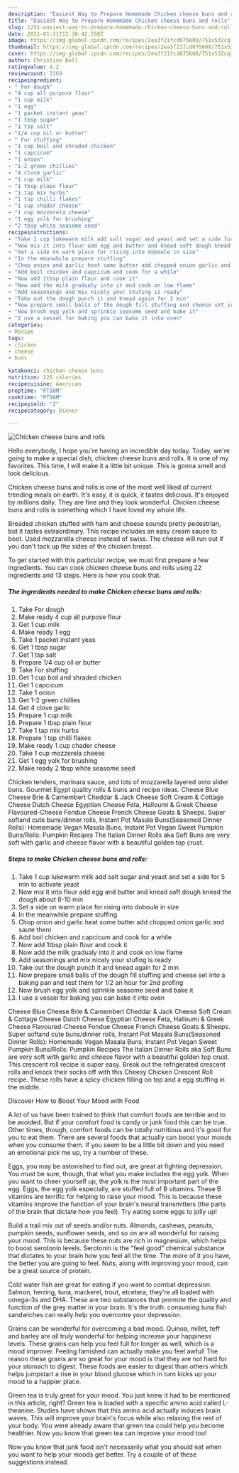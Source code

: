 ```yaml
---
description: "Easiest Way to Prepare Homemade Chicken cheese buns and rolls"
title: "Easiest Way to Prepare Homemade Chicken cheese buns and rolls"
slug: 1251-easiest-way-to-prepare-homemade-chicken-cheese-buns-and-rolls
date: 2021-01-21T12:30:42.550Z
image: https://img-global.cpcdn.com/recipes/2ea3f21fcd075608/751x532cq70/chicken-cheese-buns-and-rolls-recipe-main-photo.jpg
thumbnail: https://img-global.cpcdn.com/recipes/2ea3f21fcd075608/751x532cq70/chicken-cheese-buns-and-rolls-recipe-main-photo.jpg
cover: https://img-global.cpcdn.com/recipes/2ea3f21fcd075608/751x532cq70/chicken-cheese-buns-and-rolls-recipe-main-photo.jpg
author: Christine Bell
ratingvalue: 4.2
reviewcount: 2169
recipeingredient:
- " For dough"
- "4 cup all purpose flour"
- "1 cup milk"
- "1 egg"
- "1 packet instant yeas"
- "1 tbsp sugar"
- "1 tsp salt"
- "1/4 cup oil or butter"
- " For stuffing"
- "1 cup boil and shraded chicken"
- "1 capcicum"
- "1 onion"
- "1-2 green chillies"
- "4 clove garlic"
- "1 cup milk"
- "1 tbsp plain flour"
- "1 tap mix hurbs"
- "1 tsp chilli flakes"
- "1 cup chader cheese"
- "1 cup mozzerela cheese"
- "1 egg yolk for brushing"
- "2 tbsp white seasome seed"
recipeinstructions:
- "Take 1 cup lukewarm milk add salt sugar and yeast and set a side for 5 min to activate yeast"
- "Now mix it into flour add egg and butter and knead soft dough knead the dough about 8-10 min"
- "Set a side on warm place for rising into doboule in size"
- "In the meanwhile prepare stuffing"
- "Chop onion and garlic heat some butter add chopped onion garlic and saute them"
- "Add boil chicken and capcicum and cook for a while"
- "Now add 1tbsp plain flour and cook it"
- "Now add the milk gradualy into it and cook on low flame"
- "Add seasonings and mix nicely your stufing is ready"
- "Take out the dough punch it and knead again for 2 min"
- "Now prepare small balls of the dough fill stuffing and cheese set into a baking pan and rest them for 1/2 an hour for 2nd profing"
- "Now brush egg yolk and sprinkle seasome seed and bake it"
- "I use a vessel for baking you can bake it into oven"
categories:
- Recipe
tags:
- chicken
- cheese
- buns

katakunci: chicken cheese buns 
nutrition: 225 calories
recipecuisine: American
preptime: "PT10M"
cooktime: "PT56M"
recipeyield: "2"
recipecategory: Dinner

---
```



![Chicken cheese buns and rolls](https://img-global.cpcdn.com/recipes/2ea3f21fcd075608/751x532cq70/chicken-cheese-buns-and-rolls-recipe-main-photo.jpg)

Hello everybody, I hope you're having an incredible day today. Today, we're going to make a special dish, chicken cheese buns and rolls. It is one of my favorites. This time, I will make it a little bit unique. This is gonna smell and look delicious.

Chicken cheese buns and rolls is one of the most well liked of current trending meals on earth. It's easy, it is quick, it tastes delicious. It's enjoyed by millions daily. They are fine and they look wonderful. Chicken cheese buns and rolls is something which I have loved my whole life.

Breaded chicken stuffed with ham and cheese sounds pretty pedestrian, but it tastes extraordinary. This recipe includes an easy cream sauce to boot. Used mozzarella cheese instead of swiss. The cheese will run out if you don&#39;t tack up the sides of the chicken breast.


To get started with this particular recipe, we must first prepare a few ingredients. You can cook chicken cheese buns and rolls using 22 ingredients and 13 steps. Here is how you cook that.

<!--inarticleads1-->

##### The ingredients needed to make Chicken cheese buns and rolls:

1. Take  For dough
1. Make ready 4 cup all purpose flour
1. Get 1 cup milk
1. Make ready 1 egg
1. Take 1 packet instant yeas
1. Get 1 tbsp sugar
1. Get 1 tsp salt
1. Prepare 1/4 cup oil or butter
1. Take  For stuffing
1. Get 1 cup boil and shraded chicken
1. Get 1 capcicum
1. Take 1 onion
1. Get 1-2 green chillies
1. Get 4 clove garlic
1. Prepare 1 cup milk
1. Prepare 1 tbsp plain flour
1. Take 1 tap mix hurbs
1. Prepare 1 tsp chilli flakes
1. Make ready 1 cup chader cheese
1. Take 1 cup mozzerela cheese
1. Get 1 egg yolk for brushing
1. Make ready 2 tbsp white seasome seed


Chicken tenders, marinara sauce, and lots of mozzarella layered onto slider buns. Gourmet Egypt quality rolls &amp; buns and recipe ideas. Cheese Blue Cheese Brie &amp; Camembert Cheddar &amp; Jack Cheese Soft Cream &amp; Cottage Cheese Dutch Cheese Egyptian Cheese Feta, Halloumi &amp; Greek Cheese Flavoured-Cheese Fondue Cheese French Cheese Goats &amp; Sheeps. Super softand cute buns/dinner rolls, Instant Pot Masala Buns(Seasoned Dinner Rolls): Homemade Vegan Masala Buns, Instant Pot Vegan Sweet Pumpkin Buns/Rolls: Pumpkin Recipes The Italian Dinner Rolls aka Soft Buns are very soft with garlic and cheese flavor with a beautiful golden top crust. 

<!--inarticleads2-->

##### Steps to make Chicken cheese buns and rolls:

1. Take 1 cup lukewarm milk add salt sugar and yeast and set a side for 5 min to activate yeast
1. Now mix it into flour add egg and butter and knead soft dough knead the dough about 8-10 min
1. Set a side on warm place for rising into doboule in size
1. In the meanwhile prepare stuffing
1. Chop onion and garlic heat some butter add chopped onion garlic and saute them
1. Add boil chicken and capcicum and cook for a while
1. Now add 1tbsp plain flour and cook it
1. Now add the milk gradualy into it and cook on low flame
1. Add seasonings and mix nicely your stufing is ready
1. Take out the dough punch it and knead again for 2 min
1. Now prepare small balls of the dough fill stuffing and cheese set into a baking pan and rest them for 1/2 an hour for 2nd profing
1. Now brush egg yolk and sprinkle seasome seed and bake it
1. I use a vessel for baking you can bake it into oven


Cheese Blue Cheese Brie &amp; Camembert Cheddar &amp; Jack Cheese Soft Cream &amp; Cottage Cheese Dutch Cheese Egyptian Cheese Feta, Halloumi &amp; Greek Cheese Flavoured-Cheese Fondue Cheese French Cheese Goats &amp; Sheeps. Super softand cute buns/dinner rolls, Instant Pot Masala Buns(Seasoned Dinner Rolls): Homemade Vegan Masala Buns, Instant Pot Vegan Sweet Pumpkin Buns/Rolls: Pumpkin Recipes The Italian Dinner Rolls aka Soft Buns are very soft with garlic and cheese flavor with a beautiful golden top crust. This crescent roll recipe is super easy. Break out the refrigerated crescent rolls and knock their socks off with this Cheesy Chicken Crescent Roll recipe. These rolls have a spicy chicken filling on top and a egg stuffing in the middle. 

Discover How to Boost Your Mood with Food


A lot of us have been trained to think that comfort foods are terrible and to be avoided. But if your comfort food is candy or junk food this can be true. Other times, though, comfort foods can be totally nutritious and it's good for you to eat them. There are several foods that actually can boost your moods when you consume them. If you seem to be a little bit down and you need an emotional pick me up, try a number of these.

Eggs, you may be astonished to find out, are great at fighting depression. You must be sure, though, that what you make includes the egg yolk. When you want to cheer yourself up, the yolk is the most important part of the egg. Eggs, the egg yolk especially, are stuffed full of B vitamins. These B vitamins are terrific for helping to raise your mood. This is because these vitamins improve the function of your brain's neural transmitters (the parts of the brain that dictate how you feel). Try eating some eggs to jolly up!

Build a trail mix out of seeds and/or nuts. Almonds, cashews, peanuts, pumpkin seeds, sunflower seeds, and so on are all wonderful for raising your mood. This is because these nuts are rich in magnesium, which helps to boost serotonin levels. Serotonin is the "feel good" chemical substance that dictates to your brain how you feel all the time. The more of it you have, the better you are going to feel. Nuts, along with improving your mood, can be a great source of protein.

Cold water fish are great for eating if you want to combat depression. Salmon, herring, tuna, mackerel, trout, etcetera, they're all loaded with omega-3s and DHA. These are two substances that promote the quality and function of the grey matter in your brain. It's the truth: consuming tuna fish sandwiches can really help you overcome your depression. 

Grains can be wonderful for overcoming a bad mood. Quinoa, millet, teff and barley are all truly wonderful for helping increase your happiness levels. These grains can help you feel full for longer as well, which is a mood improver. Feeling famished can actually make you feel awful! The reason these grains are so great for your mood is that they are not hard for your stomach to digest. These foods are easier to digest than others which helps jumpstart a rise in your blood glucose which in turn kicks up your mood to a happier place.

Green tea is truly great for your mood. You just knew it had to be mentioned in this article, right? Green tea is loaded with a specific amino acid called L-theanine. Studies have shown that this amino acid actually induces brain waves. This will improve your brain's focus while also relaxing the rest of your body. You were already aware that green tea could help you become healthier. Now you know that green tea can improve your mood too!

Now you know that junk food isn't necessarily what you should eat when you want to help your moods get better. Try  a  couple of  of  these  suggestions  instead.

